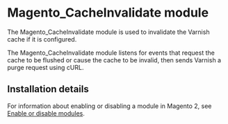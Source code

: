 # Magento_CacheInvalidate module

The Magento_CacheInvalidate module is used to invalidate the Varnish cache if it is configured.

The Magento_CacheInvalidate module listens for events that request the cache to be flushed or cause the cache to be invalid, then sends Varnish a purge request using cURL.

## Installation details

For information about enabling or disabling a module in Magento 2, see [Enable or disable modules](https://devdocs.magento.com/guides/v2.3/install-gde/install/cli/install-cli-subcommands-enable.html).
